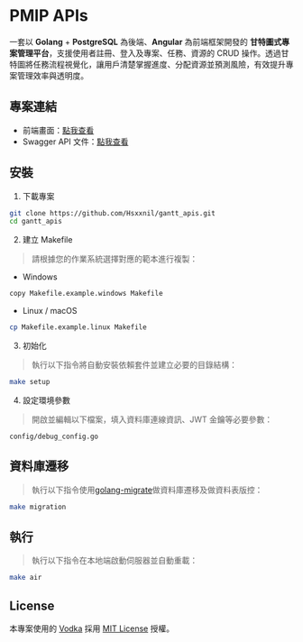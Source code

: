 # PMIP APIs

一套以 **Golang** + **PostgreSQL** 為後端、**Angular** 為前端框架開發的 **甘特圖式專案管理平台**，支援使用者註冊、登入及專案、任務、資源的 CRUD 操作。透過甘特圖將任務流程視覺化，讓用戶清楚掌握進度、分配資源並預測風險，有效提升專案管理效率與透明度。

## 專案連結

* 前端畫面：[點我查看](http://hsxxnil.notion.site/PMIP-11c5b51f95f5816e904ec80bdb5a9023)
* Swagger API 文件：[點我查看](https://hsxxnil.github.io/swagger-ui/?urls.primaryName=Gantt)

## 安裝
1. 下載專案

```bash
git clone https://github.com/Hsxxnil/gantt_apis.git
cd gantt_apis
```

2. 建立 Makefile

> 請根據您的作業系統選擇對應的範本進行複製：
* Windows
```bash
copy Makefile.example.windows Makefile
```
* Linux / macOS
```bash
cp Makefile.example.linux Makefile
```

3. 初始化

> 執行以下指令將自動安裝依賴套件並建立必要的目錄結構：
```bash
make setup
```
4. 設定環境參數
> 開啟並編輯以下檔案，填入資料庫連線資訊、JWT 金鑰等必要參數：
```file
config/debug_config.go
```

## 資料庫遷移

> 執行以下指令使用[golang-migrate](https://github.com/golang-migrate/migrate)做資料庫遷移及做資料表版控：
```bash
make migration
```

## 執行
> 執行以下指令在本地端啟動伺服器並自動重載：
```bash
make air
```

## License

本專案使用的 [Vodka](https://github.com/dylanlyu/vodka) 採用 [MIT License](https://opensource.org/licenses/MIT) 授權。
